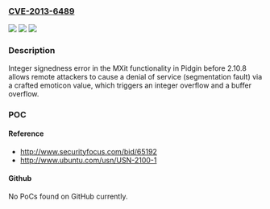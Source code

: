 ### [CVE-2013-6489](https://cve.mitre.org/cgi-bin/cvename.cgi?name=CVE-2013-6489)
![](https://img.shields.io/static/v1?label=Product&message=n%2Fa&color=blue)
![](https://img.shields.io/static/v1?label=Version&message=n%2Fa&color=blue)
![](https://img.shields.io/static/v1?label=Vulnerability&message=n%2Fa&color=brighgreen)

### Description

Integer signedness error in the MXit functionality in Pidgin before 2.10.8 allows remote attackers to cause a denial of service (segmentation fault) via a crafted emoticon value, which triggers an integer overflow and a buffer overflow.

### POC

#### Reference
- http://www.securityfocus.com/bid/65192
- http://www.ubuntu.com/usn/USN-2100-1

#### Github
No PoCs found on GitHub currently.

